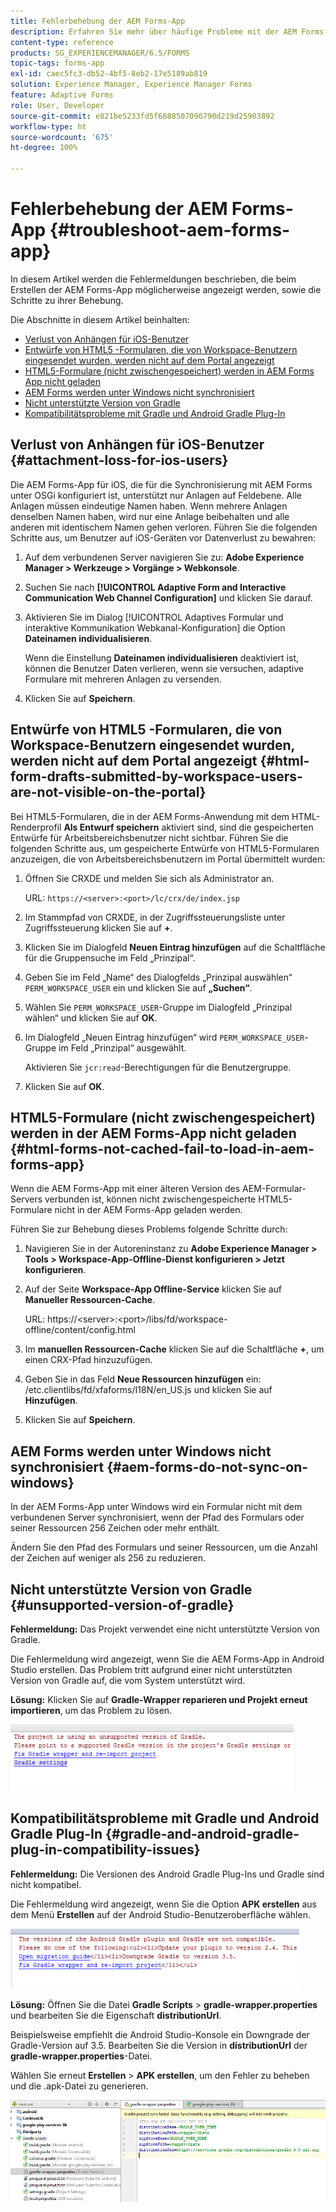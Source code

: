 ```yaml
---
title: Fehlerbehebung der AEM Forms-App
description: Erfahren Sie mehr über häufige Probleme mit der AEM Forms-App und wie Sie diese beheben können.
content-type: reference
products: SG_EXPERIENCEMANAGER/6.5/FORMS
topic-tags: forms-app
exl-id: caec5fc3-db52-4bf5-8eb2-17e5189ab819
solution: Experience Manager, Experience Manager Forms
feature: Adaptive Forms
role: User, Developer
source-git-commit: e821be5233fd5f6688507096790d219d25903892
workflow-type: ht
source-wordcount: '675'
ht-degree: 100%

---
```


# Fehlerbehebung der AEM Forms-App {#troubleshoot-aem-forms-app}

In diesem Artikel werden die Fehlermeldungen beschrieben, die beim Erstellen der AEM Forms-App möglicherweise angezeigt werden, sowie die Schritte zu ihrer Behebung.

Die Abschnitte in diesem Artikel beinhalten:

* [Verlust von Anhängen für iOS-Benutzer](/help/forms/using/issues-aem-forms-app.md#attachment-loss-for-ios-users)
* [Entwürfe von HTML5 -Formularen, die von Workspace-Benutzern eingesendet wurden, werden nicht auf dem Portal angezeigt](/help/forms/using/issues-aem-forms-app.md#html-form-drafts-submitted-by-workspace-users-are-not-visible-on-the-portal)
* [HTML5-Formulare (nicht zwischengespeichert) werden in AEM Forms App nicht geladen](/help/forms/using/issues-aem-forms-app.md#html-forms-not-cached-fail-to-load-in-aem-forms-app)
* [AEM Forms werden unter Windows nicht synchronisiert](/help/forms/using/issues-aem-forms-app.md#aem-forms-do-not-sync-on-windows)
* [Nicht unterstützte Version von Gradle](/help/forms/using/issues-aem-forms-app.md#unsupported-version-of-gradle)
* [Kompatibilitätsprobleme mit Gradle und Android Gradle Plug-In](/help/forms/using/issues-aem-forms-app.md#gradle-and-android-gradle-plug-in-compatibility-issues)

## Verlust von Anhängen für iOS-Benutzer {#attachment-loss-for-ios-users}

Die AEM Forms-App für iOS, die für die Synchronisierung mit AEM Forms unter OSGi konfiguriert ist, unterstützt nur Anlagen auf Feldebene. Alle Anlagen müssen eindeutige Namen haben. Wenn mehrere Anlagen denselben Namen haben, wird nur eine Anlage beibehalten und alle anderen mit identischem Namen gehen verloren. Führen Sie die folgenden Schritte aus, um Benutzer auf iOS-Geräten vor Datenverlust zu bewahren:

1. Auf dem verbundenen Server navigieren Sie zu: **Adobe Experience Manager > Werkzeuge > Vorgänge > Webkonsole**.
1. Suchen Sie nach **[!UICONTROL Adaptive Form and Interactive Communication Web Channel Configuration]** und klicken Sie darauf.
1. Aktivieren Sie im Dialog [!UICONTROL Adaptives Formular und interaktive Kommunikation Webkanal-Konfiguration] die Option **Dateinamen individualisieren**.

   Wenn die Einstellung **Dateinamen individualisieren** deaktiviert ist, können die Benutzer Daten verlieren, wenn sie versuchen, adaptive Formulare mit mehreren Anlagen zu versenden.

1. Klicken Sie auf **Speichern**.

## Entwürfe von HTML5 -Formularen, die von Workspace-Benutzern eingesendet wurden, werden nicht auf dem Portal angezeigt {#html-form-drafts-submitted-by-workspace-users-are-not-visible-on-the-portal}

Bei HTML5-Formularen, die in der AEM Forms-Anwendung mit dem HTML-Renderprofil **Als Entwurf speichern** aktiviert sind, sind die gespeicherten Entwürfe für Arbeitsbereichsbenutzer nicht sichtbar. Führen Sie die folgenden Schritte aus, um gespeicherte Entwürfe von HTML5-Formularen anzuzeigen, die von Arbeitsbereichsbenutzern im Portal übermittelt wurden:

1. Öffnen Sie CRXDE und melden Sie sich als Administrator an.

   URL: `https://<server>:<port>/lc/crx/de/index.jsp`

1. Im Stammpfad von CRXDE, in der Zugriffssteuerungsliste unter Zugriffssteuerung klicken Sie auf **+**.
1. Klicken Sie im Dialogfeld **Neuen Eintrag hinzufügen** auf die Schaltfläche für die Gruppensuche im Feld „Prinzipal“.
1. Geben Sie im Feld „Name“ des Dialogfelds „Prinzipal auswählen“ `PERM_WORKSPACE_USER` ein und klicken Sie auf **„Suchen“**. 
1. Wählen Sie `PERM_WORKSPACE_USER`-Gruppe im Dialogfeld „Prinzipal wählen“ und klicken Sie auf **OK**.
1. Im Dialogfeld „Neuen Eintrag hinzufügen“ wird `PERM_WORKSPACE_USER`-Gruppe im Feld „Prinzipal“ ausgewählt.

    Aktivieren Sie `jcr:read`-Berechtigungen für die Benutzergruppe.

1. Klicken Sie auf **OK**.

## HTML5-Formulare (nicht zwischengespeichert) werden in der AEM Forms-App nicht geladen {#html-forms-not-cached-fail-to-load-in-aem-forms-app}

Wenn die AEM Forms-App mit einer älteren Version des AEM-Formular-Servers verbunden ist, können nicht zwischengespeicherte HTML5-Formulare nicht in der AEM Forms-App geladen werden.

Führen Sie zur Behebung dieses Problems folgende Schritte durch:

1. Navigieren Sie in der Autoreninstanz zu **Adobe Experience Manager > Tools > Workspace-App-Offline-Dienst konfigurieren > Jetzt konfigurieren**.
1. Auf der Seite **Workspace-App Offline-Service** klicken Sie auf **Manueller Ressourcen-Cache**.

   URL: https://&lt;server>:&lt;port>/libs/fd/workspace-offline/content/config.html

1. Im **manuellen Ressourcen-Cache** klicken Sie auf die Schaltfläche **+**, um einen CRX-Pfad hinzuzufügen.
1. Geben Sie in das Feld **Neue Ressourcen hinzufügen** ein: /etc.clientlibs/fd/xfaforms/I18N/en_US.js und klicken Sie auf **Hinzufügen**.
1. Klicken Sie auf **Speichern**.

## AEM Forms werden unter Windows nicht synchronisiert {#aem-forms-do-not-sync-on-windows}

In der AEM Forms-App unter Windows wird ein Formular nicht mit dem verbundenen Server synchronisiert, wenn der Pfad des Formulars oder seiner Ressourcen 256 Zeichen oder mehr enthält.

Ändern Sie den Pfad des Formulars und seiner Ressourcen, um die Anzahl der Zeichen auf weniger als 256 zu reduzieren.

## Nicht unterstützte Version von Gradle {#unsupported-version-of-gradle}

**Fehlermeldung:** Das Projekt verwendet eine nicht unterstützte Version von Gradle.

Die Fehlermeldung wird angezeigt, wenn Sie die AEM Forms-App in Android Studio erstellen. Das Problem tritt aufgrund einer nicht unterstützten Version von Gradle auf, die vom System unterstützt wird.

**Lösung:** Klicken Sie auf **Gradle-Wrapper reparieren und Projekt erneut importieren**, um das Problem zu lösen.

![gradle_unsupported_version](assets/gradle_unsupported_version.png)

## Kompatibilitätsprobleme mit Gradle und Android Gradle Plug-In {#gradle-and-android-gradle-plug-in-compatibility-issues}

**Fehlermeldung:** Die Versionen des Android Gradle Plug-Ins und Gradle sind nicht kompatibel.

Die Fehlermeldung wird angezeigt, wenn Sie die Option **APK erstellen** aus dem Menü **Erstellen** auf der Android Studio-Benutzeroberfläche wählen.

![gradle_plugin_compatibility](assets/gradle_plugin_compatibility.png)

**Lösung:** Öffnen Sie die Datei **Gradle Scripts** > **gradle-wrapper.properties** und bearbeiten Sie die Eigenschaft **distributionUrl**.

Beispielsweise empfiehlt die Android Studio-Konsole ein Downgrade der Gradle-Version auf 3.5. Bearbeiten Sie die Version in **distributionUrl** der **gradle-wrapper.properties**-Datei.

Wählen Sie erneut **Erstellen** > **APK erstellen**, um den Fehler zu beheben und die .apk-Datei zu generieren.

![gradle_wrapper_properties](assets/gradle_wrapper_properties.png)

